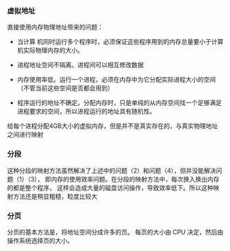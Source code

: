 ### 虚拟地址
直接使用内存物理地址带来的问题：
- 当计算 机同时运行多个程序时，必须保证这些程序用到的内存总量要小于计算机实际物理内存的大小。

- 进程地址空间不隔离。进程间可以相互修改数据

- 内存使用率低。运行一个进程，必须在内存中为它分配实际进程大小的空间（不管当前这些空间是否都会用到）

- 程序运行的地址不确定。分配内存时，只是单纯的从内存空间找一个足够满足进程要求的空间，所以进程运行的地址具有随机性。


给每个进程分配4GB大小的虚拟内存，但是并不是真实存在的，与真实物理地址之间进行映射


### 分段
这种分段的映射方法虽然解决了上述中的问题（2）和问题（4），但并没能解决问题（1）（3），
即内存的使用效率问题。在分段的映射方法中，每次换入换出内存的都是整个程序， 
这样会造成大量的磁盘访问操作，导致效率低下。所以这种映射方法还是稍显粗糙，粒度比较大

### 分页
分页的基本方法是，将地址空间分成许多的页。
每页的大小由 CPU 决定，然后由操作系统选择页的大小。

